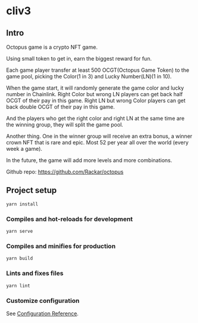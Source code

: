 # cliv3
## Intro

Octopus game is a crypto NFT game.

Using small token to get in, earn the biggest reward for fun.



Each game player transfer at least 500 OCGT(Octopus Game Token) to the game pool, picking the Color(1 in 3) and Lucky Number(LN)(1 in 10).

When the game start, it will randomly generate the game color and lucky number in Chainlink. Right Color but wrong LN players can get back half OCGT of their pay in this game. Right LN but wrong Color players can get back double OCGT of their pay in this game.

And the players who get the right color and right LN at the same time are the winning group, they will split the game pool.

Another thing. One in the winner group will receive an extra bonus, a winner crown NFT that is rare and epic. Most 52 per year all over the world (every week a game).

In the future, the game will add more levels and more combinations.

Github repo: https://github.com/Rackar/octopus

## Project setup
```
yarn install
```

### Compiles and hot-reloads for development
```
yarn serve
```

### Compiles and minifies for production
```
yarn build
```

### Lints and fixes files
```
yarn lint
```

### Customize configuration
See [Configuration Reference](https://cli.vuejs.org/config/).
